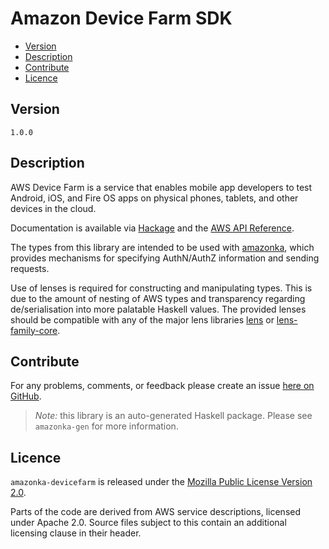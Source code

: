 # Amazon Device Farm SDK

* [Version](#version)
* [Description](#description)
* [Contribute](#contribute)
* [Licence](#licence)


## Version

`1.0.0`


## Description

AWS Device Farm is a service that enables mobile app developers to test
Android, iOS, and Fire OS apps on physical phones, tablets, and other
devices in the cloud.

Documentation is available via [Hackage](http://hackage.haskell.org/package/amazonka-devicefarm)
and the [AWS API Reference](http://docs.aws.amazon.com/devicefarm/latest/APIReference/Welcome.html).

The types from this library are intended to be used with [amazonka](http://hackage.haskell.org/package/amazonka),
which provides mechanisms for specifying AuthN/AuthZ information and sending requests.

Use of lenses is required for constructing and manipulating types.
This is due to the amount of nesting of AWS types and transparency regarding
de/serialisation into more palatable Haskell values.
The provided lenses should be compatible with any of the major lens libraries
[lens](http://hackage.haskell.org/package/lens) or [lens-family-core](http://hackage.haskell.org/package/lens-family-core).

## Contribute

For any problems, comments, or feedback please create an issue [here on GitHub](https://github.com/brendanhay/amazonka/issues).

> _Note:_ this library is an auto-generated Haskell package. Please see `amazonka-gen` for more information.


## Licence

`amazonka-devicefarm` is released under the [Mozilla Public License Version 2.0](http://www.mozilla.org/MPL/).

Parts of the code are derived from AWS service descriptions, licensed under Apache 2.0.
Source files subject to this contain an additional licensing clause in their header.
